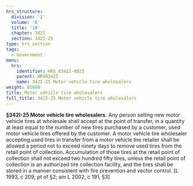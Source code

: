 ```yaml
---
hrs_structure:
  division: '1'
  volume: '6'
  title: '19'
  chapter: 342I
  section: 342I-25
type: hrs_section
tags:
  - Government
menu:
  hrs:
    identifier: HRS_0342I-0025
    parent: HRS0342I
    name: 342I-25 Motor vehicle tire wholesalers
weight: 81080
title: Motor vehicle tire wholesalers
full_title: 342I-25 Motor vehicle tire wholesalers
---
```

**§342I-25 Motor vehicle tire wholesalers.** Any person selling new motor vehicle tires at wholesale shall accept at the point of transfer, in a quantity at least equal to the number of new tires purchased by a customer, used motor vehicle tires offered by the customer. A motor vehicle tire wholesaler accepting used tires in transfer from a motor vehicle tire retailer shall be allowed a period not to exceed ninety days to remove used tires from the retail point of collection. Accumulation of those tires at the retail point of collection shall not exceed two hundred fifty tires, unless the retail point of collection is an authorized tire collection facility, and the tires shall be stored in a manner consistent with fire prevention and vector control. [L 1993, c 209, pt of §2; am L 2002, c 191, §3]